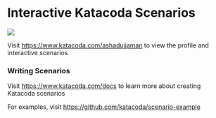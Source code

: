 # Interactive Katacoda Scenarios

[![](http://shields.katacoda.com/katacoda/ashadujjaman/count.svg)](https://www.katacoda.com/ashadujjaman "Get your profile on Katacoda.com")

Visit https://www.katacoda.com/ashadujjaman to view the profile and interactive scenarios

### Writing Scenarios
Visit https://www.katacoda.com/docs to learn more about creating Katacoda scenarios

For examples, visit https://github.com/katacoda/scenario-example
